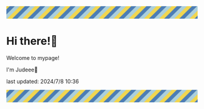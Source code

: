 <!-- Header image -->
<img src="./pokemon/pokemon_24.png" width="1000">

# Hi there!👋

Welcome to mypage!

I'm Judeee🐷

last updated: 2024/7/8 10:36

<!-- Footer image -->
<img src="./pokemon/pokemon_24.png" width="1000">

